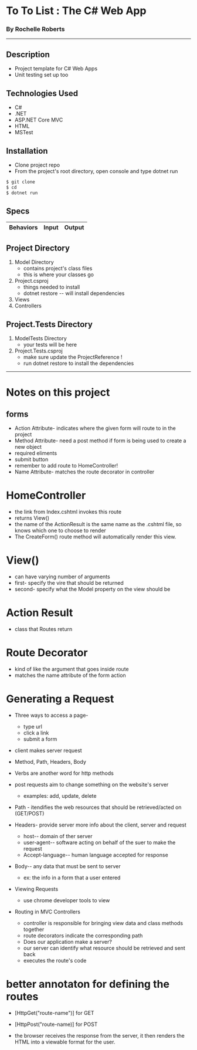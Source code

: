 # To To List : The C# Web App
### By Rochelle Roberts
-----

## Description
* Project template for C# Web Apps
* Unit testing set up too

## Technologies Used
* C#
* .NET
* ASP.NET Core MVC
* HTML
* MSTest

## Installation
* Clone project repo
* From the project's root directory, open console and type dotnet run

```sh
$ git clone 
$ cd  
$ dotnet run
```

## Specs

| Behaviors       | Input          | Output      |
| ---------------- |:------------:| :--------------:|


## Project Directory
1. Model Directory
    * contains project's class files 
    * this is where your classes go
2. Project.csproj
    * things needed to install 
    * dotnet restore -- will install dependencies
3. Views
4. Controllers

## Project.Tests Directory
1. ModelTests Directory
    * your tests will be here
2. Project.Tests.csproj
    * make sure update the ProjectReference !
    * run dotnet restore to install the dependencies
---

# Notes on this project
## forms
* Action Attribute- indicates where the given form will route to in the project
* Method Attribute- need a post method if form is being used to create a new object
* required eliments
* submit button
* remember to add route to HomeController!
* Name Attribute- matches the route decorator in controller

# HomeController
* the link from Index.cshtml invokes this route
* returns View()
* the name of the ActionResult is the same name as the .cshtml file, so knows which one to choose to render
* The CreateForm() route method will automatically render this view.

# View()
* can have varying number of arguments
* first- specify the vire that should be returned
* second- specify what the Model property on the view should be

# Action Result
* class that Routes return

# Route Decorator
* kind of like the argument that goes inside route
* matches the name attribute of the form action

# Generating a Request
* Three ways to access a page- 
  * type url
  * click a link
  * submit a form
* client makes server request
* Method, Path, Headers, Body 
* Verbs are another word for http methods

* post requests aim to change something on the website's server
  * examples: add, update, delete

* Path - itendifies the web resources that should be retrieved/acted on (GET/POST)
* Headers- provide server more info about the client, server and request
  * host-- domain of ther server
  * user-agent-- software acting on behalf of the suer to make the request
  * Accept-language-- human language accepted for response

* Body-- any data that must be sent to server
  * ex: the info in a form that a user entered

* Viewing Requests
  * use chrome developer tools to view
  
* Routing in MVC Controllers
  * controller is responsible for bringing view data and class methods together
  * route decorators indicate the corresponding path
  * Does our application make a server?
  * our server can identify what resource should be retrieved and sent back
  * executes the route's code

# better annotaton for defining the routes
* [HttpGet("route-name")] for GET
* [HttpPost("route-name)] for POST

* the browser receives the response from the server, it then renders the HTML into a viewable format for the user.